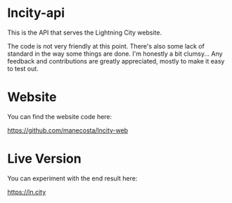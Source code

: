 # lncity-api

This is the API that serves the Lightning City website.

The code is not very friendly at this point.
There's also some lack of standard in the way some things are done. I'm honestly a bit clumsy...
Any feedback and contributions are greatly appreciated, mostly to make it easy to test out.

# Website

You can find the website code here:

https://github.com/manecosta/lncity-web

# Live Version

You can experiment with the end result here:

https://ln.city
